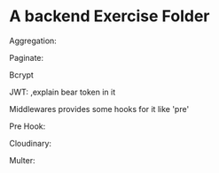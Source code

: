# A backend Exercise Folder

Aggregation:

Paginate:

Bcrypt

JWT: ,explain bear token in it

 <!-- It is impossible to encrypt the password or text using bcrypt directly,we have to some middlewares for it. -->

Middlewares provides some hooks for it like 'pre'

Pre Hook:

Cloudinary:

Multer:
